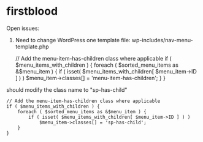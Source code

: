 # firstblood

Open issues:
1. Need to change WordPress one template file: wp-includes/nav-menu-template.php
	
	// Add the menu-item-has-children class where applicable
	if ( $menu_items_with_children ) {
		foreach ( $sorted_menu_items as &$menu_item ) {
			if ( isset( $menu_items_with_children[ $menu_item->ID ] ) )
				$menu_item->classes[] = 'menu-item-has-children';
		}
	}

should modify the class name to "sp-has-child"
	
	// Add the menu-item-has-children class where applicable
	if ( $menu_items_with_children ) {
		foreach ( $sorted_menu_items as &$menu_item ) {
			if ( isset( $menu_items_with_children[ $menu_item->ID ] ) )
				$menu_item->classes[] = 'sp-has-child';
		}
	}


